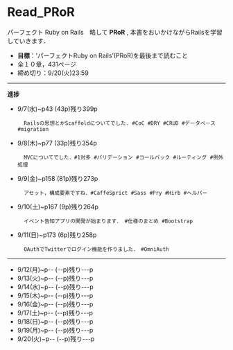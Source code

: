 # Read_PRoR

パーフェクト Ruby on Rails　略して **PRoR** ,
本書をおいかけながらRailsを学習していきます．

* **目標**：’パーフェクトRuby on Rails’(PRoR)を最後まで読むこと
* 全１０章，431ページ
* 締め切り：9/20(火)23:59

***

**進捗**

* 9/7(水)~p43 (43p)残り399p    

        Railsの思想とかScaffoldについてでした. #CoC #DRY #CRUD #データベース #migration

* 9/8(木)~p77 (33p)残り354p    

        MVCについてでした．#1対多 #バリデーション #コールバック #ルーティング #例外処理

* 9/9(金)~p158 (81p)残り273p   

        アセット，構成要素ですね．#CaffeSprict #Sass #Pry #Hirb #ヘルパー

* 9/10(土)~p167 (9p)残り264p

        イベント告知アプリの開発が始まります． #仕様のまとめ #Bootstrap

* 9/11(日)~p173 (6p)残り258p

        OAuthでTwitterでログイン機能を作りました．　#OmniAuth

***


* 9/12(月)~p-- (--p)残り---p
* 9/13(火)~p-- (--p)残り---p
* 9/14(水)~p-- (--p)残り---p
* 9/15(木)~p-- (--p)残り---p
* 9/16(金)~p-- (--p)残り---p
* 9/17(土)~p-- (--p)残り---p
* 9/18(日)~p-- (--p)残り---p
* 9/19(月)~p-- (--p)残り---p
* 9/20(火)~p-- (--p)残り---p
